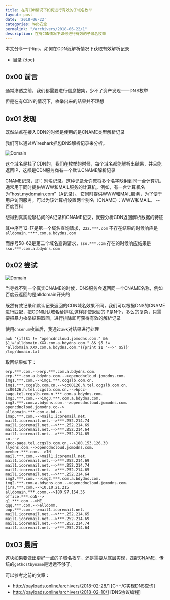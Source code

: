 ```yaml
---
title: 在有CDN情况下如何进行有效的子域名枚举
layout: post
date: '2018-06-22'
categories: Web安全
permalink: "/archivers/2018-06-22/1"
description: 在有CDN情况下如何进行有效的子域名枚举
---
```


本文分享一个tips，如何在CDN泛解析情况下获取有效解析记录
<!--more-->

* 目录
{:toc}

## 0x00 前言

通常渗透之前，我们都需要进行信息搜集，少不了资产发现——DNS枚举

但是在有CDN的情况下，枚举出来的结果并不理想

## 0x01 发现

既然站点在接入CDN的时候是使用的是CNAME类型解析记录

我们可以通过Wireshark抓包DNS解析记录来分析。

![Domain](https://rvn0xsy.oss-cn-shanghai.aliyuncs.com/2018-06-22/0x01.png)


这个域名是挂了CDN的，我们在枚举的时候，每个域名都能解析出结果，并且能返回IP，这都是CDN服务商有一个默认CNAME解析记录

CNAME记录，即：别名记录。这种记录允许您将多个名字映射到同一台计算机。 通常用于同时提供WWW和MAIL服务的计算机。例如，有一台计算机名为“host.mydomain.com”（A记录）。 它同时提供WWW和MAIL服务，为了便于用户访问服务。可以为该计算机设置两个别名（CNAME）：WWW和MAIL。
-- 百度百科


想得到真实能够访问的A记录和CNAME记录，就要分析CDN返回解析数据的特征

其中序号12-17是第一个域名查询请求，`222.***.com` 不存在结果的时候响应是 `alldomain.****.com.a.bdydns.com`

而序号58-62是第二个域名查询请求，`sso.***.com` 存在的时候响应结果是 `sso.***.com.a.bdydns.com`

## 0x02 尝试

![Domain](https://rvn0xsy.oss-cn-shanghai.aliyuncs.com/2018-06-22/0x02.png)

当寻找不到一个真实CNAME的时候，DNS服务会返回同一个CNAME名称，例如百度云返回的是alldomain开头的

既然有效记录和默认记录返回的CDN域名效果不同，我们可以根据DNS的CNAME进行匹配，把CDN默认域名给排除,这样即使返回的IP是N个，多么的复杂，只需要把暴力枚举结果取回，进行排除即可获得有效的解析记录

使用`dnsenum`枚举后，我通过`awk`对结果进行处理

`awk '{if($1 != "opencdncloud.jomodns.com." && $1!="alldomain.XXX.com.a.bdydns.com." && $5 != "alldomain.XXX.com.a.bdydns.com."){print $1 "-->" $5}}' /tmp/domain.txt`

取回结果如下：

```
erp.***.com.-->erp.***.com.a.bdydns.com.
erp.***.com.a.bdydns.com.-->opencdncloud.jomodns.com.
img1.***.com.-->img1.***.ccgslb.com.cn.
img1.***.ccgslb.com.cn.-->cc00126.h.tel.ccgslb.com.cn.
cc00126.h.tel.ccgslb.com.cn.-->hpcc-page.tel.ccgslb.com.n.***.com.a.bdydns.com.
img3.***.com.-->img3.***.com.a.bdydns.com.
img3.***.com.a.bdydns.com.-->opencdncloud.jomodns.com.
opencdncloud.jomodns.co-->
alldomain.***.com.a.bd-->
imap.***.com.-->mail1.icoremail.net.
mail1.icoremail.net.-->***.252.214.74
mail1.icoremail.net.-->***.252.214.69
mail1.icoremail.net.-->***.252.214.64
mail1.icoremail.net.-->***.252.214.65
cn.-->
hpcc-page.tel.ccgslb.com.cn.-->180.153.126.30
llydns.com.-->opencdncloud.jomodns.com.
member.***.com.-->IN
mail.***.com.-->mail1.icoremail.net.
mail1.icoremail.net.-->***.252.214.69
mail1.icoremail.net.-->***.252.214.74
mail1.icoremail.net.-->***.252.214.65
mail1.icoremail.net.-->***.252.214.64
img2.***.com.-->img2.***.com.a.bdydns.com.
img2.***.com.a.bdydns.com.-->opencdncloud.jomodns.com.
jira.***.com.-->10.10.21.215
alldomain.***.comm.-->180.97.154.35
office.***.coN-->
q1.***.com.-->ME
qqq.***.com.-->alldomm.
pop.***.com.-->mail1.icoremail.net.
mail1.icoremail.net.-->***.252.214.65
mail1.icoremail.net.-->***.252.214.69
mail1.icoremail.net.-->***.252.214.74
mail1.icoremail.net.-->***.252.214.64
```


## 0x03 最后

这块如果要做出更好一点的子域名枚举，还是需要从底层实现，匹配CNAME，传统的`gethostbyname`是远远不够了。

可以参考之前的文章：

* http://payloads.online/archivers/2018-02-28/1 [C++/C实现DNS查询]
* http://payloads.online/archivers/2018-02-10/1 [DNS协议编程]